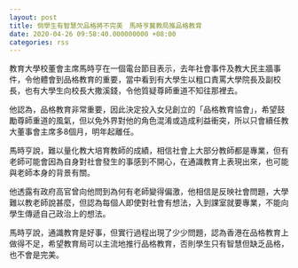 ```yaml
---
layout: post
title: 倘學生有智慧欠品格將不完美　馬時亨冀教局推品格教育
date: 2020-04-26 09:58:40.000000000 +08:00
categories: rss
---
```


教育大學校董會主席馬時亨在一個電台節目表示，去年社會事件及教大民主牆事件，令他體會到品格教育的重要，當中看到有大學生以粗口責罵大學院長及副校長，也有大學生向校長大撒溪錢，令他質疑尊師重道不知往那裡去。

他認為，品格教育非常重要，因此決定投入女兒創立的「品格教育協會」，希望鼓勵尊師重道的風氣，但以免外界對他的角色混淆或造成利益衝突，所以只會續任教大董事會主席多8個月，明年起離任。 
 
馬時亨說，難以量化教大培育教師的成績，相信社會上大部分教師都是專業，但有老師可能會因為自身對社會發生的事感到不開心，在通識教育上表現出來，也可能與老師本身的背景有關。

他透露有政府高官曾向他問到為何有老師變得偏激，他相信是反映社會問題，大學難以教老師說甚麼，但認為每個人即使對社會有想法，入到課室就要專業，不能向學生傳遞自己政治上的想法。 

馬時亨說，通識教育是好事，但實行過程出現了少少問題，認為香港在品格教育上做得不足，希望教育局可以主流地推行品格教育，否則學生只有智慧但缺乏品格，也不會是完美。
